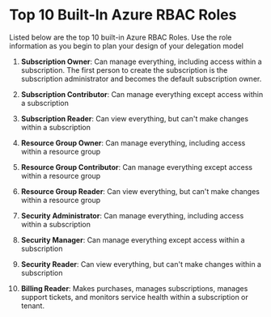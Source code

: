 # Top 10 Built-In Azure RBAC Roles

Listed below are the top 10 built-in Azure RBAC Roles. Use the role information as you begin to plan your design of your delegation model

1. **Subscription Owner**: Can manage everything, including access within a subscription. The first person to create the subscription is the subscription administrator and becomes the default subscription owner. 

2. **Subscription Contributor**: Can manage everything except access within a subscription

3. **Subscription Reader**: Can view everything, but can't make changes within a subscription

4. **Resource Group Owner**: Can manage everything, including access within a resource group

5. **Resource Group Contributor**: Can manage everything except access within a resource group

6. **Resource Group Reader**: Can view everything, but can't make changes within a resource group

7. **Security Administrator**: Can manage everything, including access within a subscription

8. **Security Manager**: Can manage everything except access within a subscription

9. **Security Reader**: Can view everything, but can't make changes within a subscription

10. **Billing Reader**: Makes purchases, manages subscriptions, manages support tickets, and monitors service health within a subscription or tenant.


